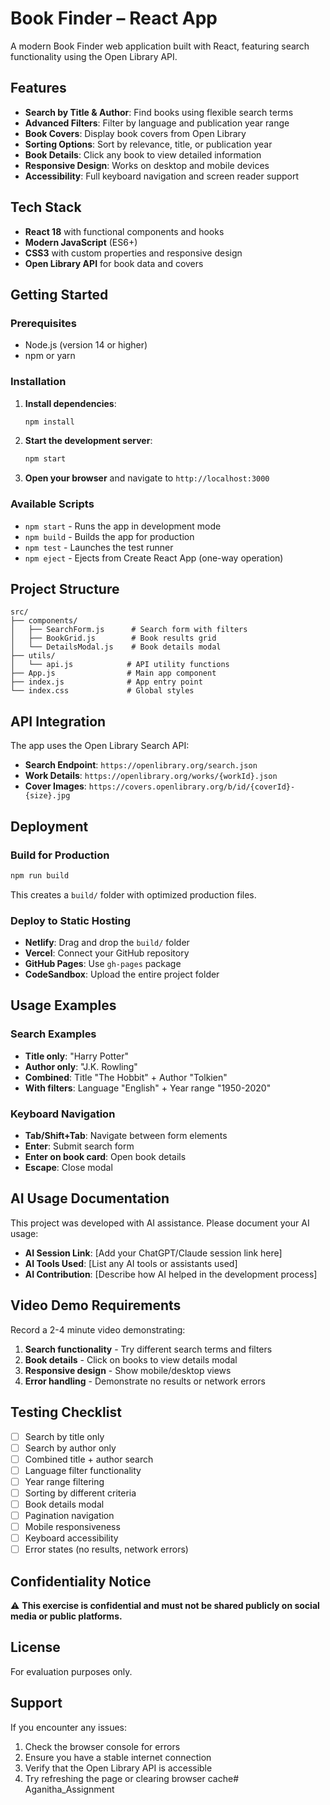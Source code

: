 # Book Finder – React App

A modern Book Finder web application built with React, featuring search functionality using the Open Library API.

## Features
- **Search by Title & Author**: Find books using flexible search terms
- **Advanced Filters**: Filter by language and publication year range
- **Book Covers**: Display book covers from Open Library
- **Sorting Options**: Sort by relevance, title, or publication year
- **Book Details**: Click any book to view detailed information
- **Responsive Design**: Works on desktop and mobile devices
- **Accessibility**: Full keyboard navigation and screen reader support

## Tech Stack
- **React 18** with functional components and hooks
- **Modern JavaScript** (ES6+)
- **CSS3** with custom properties and responsive design
- **Open Library API** for book data and covers

## Getting Started

### Prerequisites
- Node.js (version 14 or higher)
- npm or yarn

### Installation

1. **Install dependencies**:
   ```bash
   npm install
   ```

2. **Start the development server**:
   ```bash
   npm start
   ```

3. **Open your browser** and navigate to `http://localhost:3000`

### Available Scripts

- `npm start` - Runs the app in development mode
- `npm build` - Builds the app for production
- `npm test` - Launches the test runner
- `npm eject` - Ejects from Create React App (one-way operation)

## Project Structure

```
src/
├── components/
│   ├── SearchForm.js      # Search form with filters
│   ├── BookGrid.js        # Book results grid
│   └── DetailsModal.js    # Book details modal
├── utils/
│   └── api.js            # API utility functions
├── App.js                # Main app component
├── index.js              # App entry point
└── index.css             # Global styles
```

## API Integration

The app uses the Open Library Search API:
- **Search Endpoint**: `https://openlibrary.org/search.json`
- **Work Details**: `https://openlibrary.org/works/{workId}.json`
- **Cover Images**: `https://covers.openlibrary.org/b/id/{coverId}-{size}.jpg`

## Deployment

### Build for Production
```bash
npm run build
```

This creates a `build/` folder with optimized production files.

### Deploy to Static Hosting
- **Netlify**: Drag and drop the `build/` folder
- **Vercel**: Connect your GitHub repository
- **GitHub Pages**: Use `gh-pages` package
- **CodeSandbox**: Upload the entire project folder

## Usage Examples

### Search Examples
- **Title only**: "Harry Potter"
- **Author only**: "J.K. Rowling"
- **Combined**: Title "The Hobbit" + Author "Tolkien"
- **With filters**: Language "English" + Year range "1950-2020"

### Keyboard Navigation
- **Tab/Shift+Tab**: Navigate between form elements
- **Enter**: Submit search form
- **Enter on book card**: Open book details
- **Escape**: Close modal

## AI Usage Documentation

This project was developed with AI assistance. Please document your AI usage:

- **AI Session Link**: [Add your ChatGPT/Claude session link here]
- **AI Tools Used**: [List any AI tools or assistants used]
- **AI Contribution**: [Describe how AI helped in the development process]

## Video Demo Requirements

Record a 2-4 minute video demonstrating:
1. **Search functionality** - Try different search terms and filters
2. **Book details** - Click on books to view details modal
3. **Responsive design** - Show mobile/desktop views
4. **Error handling** - Demonstrate no results or network errors

## Testing Checklist

- [ ] Search by title only
- [ ] Search by author only  
- [ ] Combined title + author search
- [ ] Language filter functionality
- [ ] Year range filtering
- [ ] Sorting by different criteria
- [ ] Book details modal
- [ ] Pagination navigation
- [ ] Mobile responsiveness
- [ ] Keyboard accessibility
- [ ] Error states (no results, network errors)

## Confidentiality Notice

⚠️ **This exercise is confidential and must not be shared publicly on social media or public platforms.**

## License

For evaluation purposes only.

## Support

If you encounter any issues:
1. Check the browser console for errors
2. Ensure you have a stable internet connection
3. Verify that the Open Library API is accessible
4. Try refreshing the page or clearing browser cache#   A g a n i t h a _ A s s i g n m e n t  
 